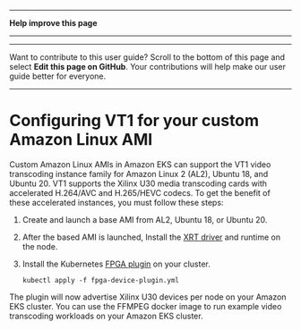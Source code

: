 --------

 **Help improve this page** 

--------

--------

Want to contribute to this user guide? Scroll to the bottom of this page and select **Edit this page on GitHub**\. Your contributions will help make our user guide better for everyone\.

--------

# Configuring VT1 for your custom Amazon Linux AMI<a name="vt1"></a>

Custom Amazon Linux AMIs in Amazon EKS can support the VT1 video transcoding instance family for Amazon Linux 2 \(AL2\), Ubuntu 18, and Ubuntu 20\. VT1 supports the Xilinx U30 media transcoding cards with accelerated H\.264/AVC and H\.265/HEVC codecs\. To get the benefit of these accelerated instances, you must follow these steps:

1. Create and launch a base AMI from AL2, Ubuntu 18, or Ubuntu 20\.

1. After the based AMI is launched, Install the [XRT driver](https://xilinx.github.io/video-sdk/) and runtime on the node\.

1. Install the Kubernetes [FPGA plugin](https://github.com/Xilinx/FPGA_as_a_Service/tree/master/k8s-device-plugin) on your cluster\.

   ```
   kubectl apply -f fpga-device-plugin.yml
   ```

The plugin will now advertise Xilinx U30 devices per node on your Amazon EKS cluster\. You can use the FFMPEG docker image to run example video transcoding workloads on your Amazon EKS cluster\.